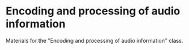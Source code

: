 # Encoding and processing of audio information
 Materials for the "Encoding and processing of audio information" class.
